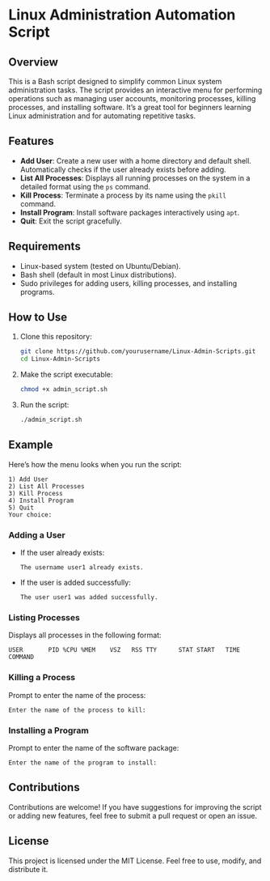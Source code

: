 # Linux Administration Automation Script

## Overview  
This is a Bash script designed to simplify common Linux system administration tasks. The script provides an interactive menu for performing operations such as managing user accounts, monitoring processes, killing processes, and installing software. It’s a great tool for beginners learning Linux administration and for automating repetitive tasks.

## Features  
- **Add User**: Create a new user with a home directory and default shell. Automatically checks if the user already exists before adding.  
- **List All Processes**: Displays all running processes on the system in a detailed format using the `ps` command.  
- **Kill Process**: Terminate a process by its name using the `pkill` command.  
- **Install Program**: Install software packages interactively using `apt`.  
- **Quit**: Exit the script gracefully.  

## Requirements  
- Linux-based system (tested on Ubuntu/Debian).  
- Bash shell (default in most Linux distributions).  
- Sudo privileges for adding users, killing processes, and installing programs.  

## How to Use  
1. Clone this repository:  
   ```bash
   git clone https://github.com/yourusername/Linux-Admin-Scripts.git
   cd Linux-Admin-Scripts
   ```
2. Make the script executable:  
   ```bash
   chmod +x admin_script.sh
   ```
3. Run the script:  
   ```bash
   ./admin_script.sh
   ```

## Example  
Here’s how the menu looks when you run the script:  
```
1) Add User
2) List All Processes
3) Kill Process
4) Install Program
5) Quit
Your choice: 
```

### Adding a User  
- If the user already exists:  
  ```
  The username user1 already exists.
  ```
- If the user is added successfully:  
  ```
  The user user1 was added successfully.
  ```

### Listing Processes  
Displays all processes in the following format:  
```
USER       PID %CPU %MEM    VSZ   RSS TTY      STAT START   TIME COMMAND
```

### Killing a Process  
Prompt to enter the name of the process:  
```
Enter the name of the process to kill:
```

### Installing a Program  
Prompt to enter the name of the software package:  
```
Enter the name of the program to install:
```

## Contributions  
Contributions are welcome! If you have suggestions for improving the script or adding new features, feel free to submit a pull request or open an issue.

## License  
This project is licensed under the MIT License. Feel free to use, modify, and distribute it.
